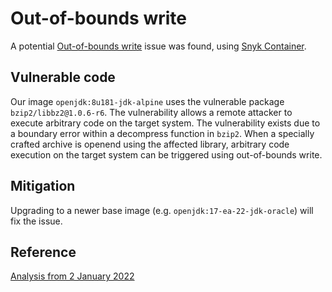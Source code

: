 # Out-of-bounds write

A potential [Out-of-bounds write](https://cwe.mitre.org/data/definitions/787.html) issue was found, using [Snyk Container](https://snyk.io/product/container-vulnerability-management/).

## Vulnerable code

Our image `openjdk:8u181-jdk-alpine` uses the vulnerable package `bzip2/libbz2@1.0.6-r6`.
The vulnerability allows a remote attacker to execute arbitrary code on the target system.
The vulnerability exists due to a boundary error within a decompress function in `bzip2`. 
When a specially crafted archive is openend using the affected library, arbitrary code execution on the target system can be triggered using out-of-bounds write.

## Mitigation

Upgrading to a newer base image (e.g. `openjdk:17-ea-22-jdk-oracle`) will fix the issue.

## Reference
[Analysis from 2 January 2022](https://app.snyk.io/org/romanutti/project/7700f9fc-d4c1-4999-a1b9-1514c5ad366f/history/6209f327-c944-455b-a5f3-c5c8d13d9398#issue-SNYK-ALPINE38-BZIP2-452633)
